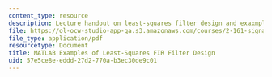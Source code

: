 ```yaml
---
content_type: resource
description: Lecture handout on least-squares filter design and exaxmples.
file: https://ol-ocw-studio-app-qa.s3.amazonaws.com/courses/2-161-signal-processing-continuous-and-discrete-fall-2008/57e5ce8eeddd27d2770ab3ec30de9c01_lsqfit.pdf
file_type: application/pdf
resourcetype: Document
title: MATLAB Examples of Least-Squares FIR Filter Design
uid: 57e5ce8e-eddd-27d2-770a-b3ec30de9c01
---
```

